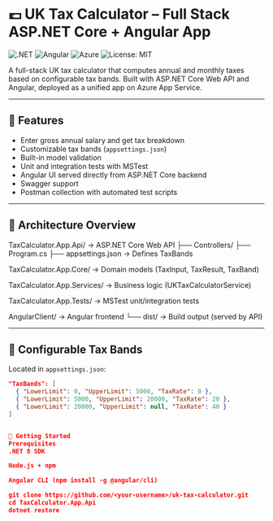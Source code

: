 # 💷 UK Tax Calculator – Full Stack ASP.NET Core + Angular App

![.NET](https://img.shields.io/badge/.NET-8.0-blueviolet)
![Angular](https://img.shields.io/badge/Angular-17-red)
![Azure](https://img.shields.io/badge/Deployed-AzureAppService-blue)
![License: MIT](https://img.shields.io/badge/license-MIT-green)

A full-stack UK tax calculator that computes annual and monthly taxes based on configurable tax bands. Built with ASP.NET Core Web API and Angular, deployed as a unified app on Azure App Service.

---

## 🔧 Features

- Enter gross annual salary and get tax breakdown
- Customizable tax bands (`appsettings.json`)
- Built-in model validation
- Unit and integration tests with MSTest
- Angular UI served directly from ASP.NET Core backend
- Swagger support
- Postman collection with automated test scripts

---

## 🧱 Architecture Overview

TaxCalculator.App.Api/ → ASP.NET Core Web API
├── Controllers/
├── Program.cs
├── appsettings.json → Defines TaxBands

TaxCalculator.App.Core/ → Domain models (TaxInput, TaxResult, TaxBand)

TaxCalculator.App.Services/ → Business logic (UKTaxCalculatorService)

TaxCalculator.App.Tests/ → MSTest unit/integration tests

AngularClient/ → Angular frontend
└── dist/ → Build output (served by API)


---

## 🧩 Configurable Tax Bands

Located in `appsettings.json`:

```json
"TaxBands": [
  { "LowerLimit": 0, "UpperLimit": 5000, "TaxRate": 0 },
  { "LowerLimit": 5000, "UpperLimit": 20000, "TaxRate": 20 },
  { "LowerLimit": 20000, "UpperLimit": null, "TaxRate": 40 }
]


🚀 Getting Started
Prerequisites
.NET 8 SDK

Node.js + npm

Angular CLI (npm install -g @angular/cli)

git clone https://github.com/<your-username>/uk-tax-calculator.git
cd TaxCalculator.App.Api
dotnet restore

